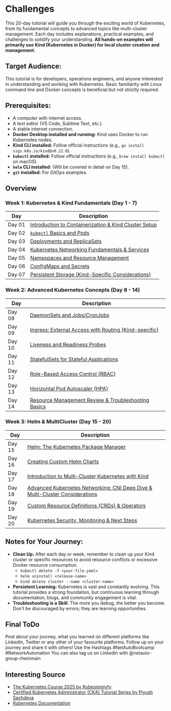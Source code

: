 # Challenges
This 20-day tutorial will guide you through the exciting world of Kubernetes, from its fundamental concepts to advanced topics like multi-cluster management. Each day includes explanations, practical examples, and challenges to solidify your understanding. **All hands-on examples will primarily use Kind (Kubernetes in Docker) for local cluster creation and management.**

## **Target Audience:** 
This tutorial is for developers, operations engineers, and anyone interested in understanding and working with Kubernetes. Basic familiarity with Linux command line and Docker concepts is beneficial but not strictly required.

## **Prerequisites:**

  * A computer with internet access.
  * A text editor (VS Code, Sublime Text, etc.).
  * A stable internet connection.
  * **Docker Desktop installed and running:** Kind uses Docker to run Kubernetes nodes.
  * **Kind CLI installed:** Follow official instructions (e.g., `go install sigs.k8s.io/kind@v0.22.0`).
  * **`kubectl` installed:** Follow official instructions (e.g., `brew install kubectl` on macOS).
  * **`helm` CLI installed:** (Will be covered in detail on Day 15).
  * **`git` installed:** For GitOps examples.


## Overview

### **Week 1: Kubernetes & Kind Fundamentals** (Day 1 - 7)

| Day | Description |
| ------ | ----- |
| Day 01 | [Introduction to Containerization & Kind Cluster Setup](/Topics/Containerization/Kubernetes/Challenges/Day-01.md) |
| Day 02 | [`kubectl` Basics and Pods](/Topics/Containerization/Kubernetes/Challenges/Day-02.md) |
| Day 03 | [Deployments and ReplicaSets](/Topics/Containerization/Kubernetes/Challenges/Day-03.md) |
| Day 04 | [Kubernetes Networking Fundamentals & Services](/Topics/Containerization/Kubernetes/Challenges/Day-04.md) |
| Day 05 | [Namespaces and Resource Management](/Topics/Containerization/Kubernetes/Challenges/Day-05.md) |
| Day 06 | [ConfigMaps and Secrets](/Topics/Containerization/Kubernetes/Challenges/Day-06.md) |
| Day 07 | [Persistent Storage (Kind-Specific Considerations)](/Topics/Containerization/Kubernetes/Challenges/Day-07.md) |

### **Week 2: Advanced Kubernetes Concepts** (Day 8 - 14)

| Day | Description |
| ------ | ----- |
| Day 08 | [DaemonSets and Jobs/CronJobs](/Topics/Containerization/Kubernetes/Challenges/Day-08.md) |
| Day 09 | [Ingress: External Access with Routing (Kind-specific)](/Topics/Containerization/Kubernetes/Challenges/Day-09.md) |
| Day 10 | [Liveness and Readiness Probes](/Topics/Containerization/Kubernetes/Challenges/Day-10.md) |
| Day 11 | [StatefulSets for Stateful Applications](/Topics/Containerization/Kubernetes/Challenges/Day-11.md) |
| Day 12 | [Role-Based Access Control (RBAC)](/Topics/Containerization/Kubernetes/Challenges/Day-12.md) |
| Day 13 | [Horizontal Pod Autoscaler (HPA)](/Topics/Containerization/Kubernetes/Challenges/Day-13.md) |
| Day 14 | [Resource Management Review & Troubleshooting Basics](/Topics/Containerization/Kubernetes/Challenges/Day-14.md) |

### **Week 3: Helm & MultiCluster** (Day 15 - 20)

| Day | Description |
| ------ | ----- |
| Day 15 | [Helm: The Kubernetes Package Manager](/Topics/Containerization/Kubernetes/Challenges/Day-15.md) |
| Day 16 | [Creating Custom Helm Charts](/Topics/Containerization/Kubernetes/Challenges/Day-16.md) |
| Day 17 | [Introduction to Multi-Cluster Kubernetes with Kind](/Topics/Containerization/Kubernetes/Challenges/Day-17.md) |
| Day 18 | [Advanced Kubernetes Networking: CNI Deep Dive & Multi-Cluster Considerations](/Topics/Containerization/Kubernetes/Challenges/Day-26.md) |
| Day 19 | [Custom Resource Definitions (CRDs) & Operators](/Topics/Containerization/Kubernetes/Challenges/Day-19.md) |
| Day 20 | [Kubernetes Security, Monitoring & Next Steps](/Topics/Containerization/Kubernetes/Challenges/Day-20.md) |


## **Notes for Your Journey:**

* **Clean Up:** After each day or week, remember to clean up your Kind cluster or specific resources to avoid resource conflicts or excessive Docker resource consumption.
    * `kubectl delete -f <your-file.yaml>`
    * `helm uninstall <release-name>`
    * `kind delete cluster --name <cluster-name>`
* **Persistent Learning:** Kubernetes is vast and constantly evolving. This tutorial provides a strong foundation, but continuous learning through documentation, blogs, and community engagement is vital.
* **Troubleshooting is a Skill:** The more you debug, the better you become. Don't be discouraged by errors; they are learning opportunities.


## Final ToDo

Post about your journey, what you learned on different platforms like LinkedIn, Twitter or any other of your favourite platforms. Follow up on your journey and share it with others! Use the Hashtags #NetAutoBootcamp #NetworkAutomation
You can also tag us on LinkedIn with @netauto-group-rheinmain


## Interesting Source
* [The Kubernetes Course 2025 by Kubesimplyfy](https://www.youtube.com/watch?v=EV47Oxwet6Y)
* [Certified Kubernetes Administrator (CKA) Tutorial Series by Piyush Sachdeva](https://www.youtube.com/playlist?list=PLl4APkPHzsUUOkOv3i62UidrLmSB8DcGC)
* [Kubernetes Documentation](https://kubernetes.io/docs/home/)

